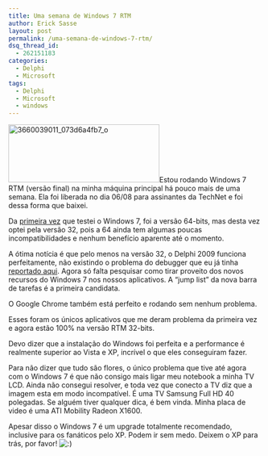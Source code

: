 ```yaml
---
title: Uma semana de Windows 7 RTM
author: Erick Sasse
layout: post
permalink: /uma-semana-de-windows-7-rtm/
dsq_thread_id:
  - 262151183
categories:
  - Delphi
  - Microsoft
tags:
  - Delphi
  - Microsoft
  - windows
---
```

<img src="http://www.ericksasse.com.br/wp-content/uploads/2009/08/3660039011_073d6a4fb7_o-300x115.png" alt="3660039011_073d6a4fb7_o" title="3660039011_073d6a4fb7_o" width="300" height="115" class="alignright size-medium wp-image-903" />Estou rodando Windows 7 RTM (versão final) na minha máquina principal há pouco mais de uma semana. Ela foi liberada no dia 06/08 para assinantes da TechNet e foi dessa forma que baixei.

Da [primeira vez][1] que testei o Windows 7, foi a versão 64-bits, mas desta vez optei pela versão 32, pois a 64 ainda tem algumas poucas incompatibilidades e nenhum benefício aparente até o momento.

A ótima notícia é que pelo menos na versão 32, o Delphi 2009 funciona perfeitamente, não existindo o problema do debugger que eu já tinha [reportado aqui][2]. Agora só falta pesquisar como tirar proveito dos novos recursos do Windows 7 nos nossos aplicativos. A &#8220;jump list&#8221; da nova barra de tarefas é a primeira candidata.

O Google Chrome também está perfeito e rodando sem nenhum problema.

Esses foram os únicos aplicativos que me deram problema da primeira vez e agora estão 100% na versão RTM 32-bits.

Devo dizer que a instalação do Windows foi perfeita e a performance é realmente superior ao Vista e XP, incrível o que eles conseguiram fazer. 

Para não dizer que tudo são flores, o único problema que tive até agora com o Windows 7 é que não consigo mais ligar meu notebook a minha TV LCD. Ainda não consegui resolver, e toda vez que conecto a TV diz que a imagem esta em modo incompatível. É uma TV Samsung Full HD 40 polegadas. Se alguém tiver qualquer dica, é bem vinda. Minha placa de video é uma ATI Mobility Radeon X1600.

Apesar disso o Windows 7 é um upgrade totalmente recomendado, inclusive para os fanáticos pelo XP. Podem ir sem medo. Deixem o XP para trás, por favor! <img src="http://www.ericksasse.com.br/wp-includes/images/smilies/icon_smile.gif" alt=":)" class="wp-smiley" />

 [1]: /primeiras-impressoes-do-windows-7-delphi-firebird/
 [2]: /problema-com-delphi-no-windows-7/